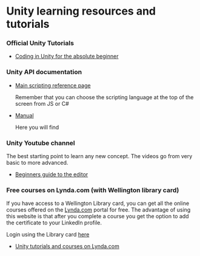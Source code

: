 # Unity learning resources and tutorials

### Official Unity Tutorials

+ [Coding in Unity for the absolute beginner](https://unity3d.com/learn/tutorials/topics/scripting/coding-unity-absolute-beginner)


### Unity API documentation

+ [Main scripting reference page](https://docs.unity3d.com/ScriptReference/index.html)

   Remember that you can choose the scripting language at the top of the screen from JS or C#

+ [Manual](https://docs.unity3d.com/Manual/index.html)
   
   Here you will find


### Unity Youtube channel

The best starting point to learn any new concept. The videos go from very basic to more advanced.

+ [Beginners guide to the editor](https://youtu.be/5cPYpI6_yLs?list=PLX2vGYjWbI0QDlq-2flKEpeBAe3Y3L8BT)



### Free courses on Lynda.com (with Wellington library card)

If you have access to a Wellington Library card, you can get all the online courses offered on the [Lynda.com](https://www.lynda.com/) portal for free. The advantage of using this website is that after you complete a course you get the option to add the certificate to your LinkedIn profile.

Login using the Library card [here](https://www.lynda.com/portal/sip?org=wcl.govt.nz)

+ [Unity tutorials and courses on Lynda.com](https://www.lynda.com/Unity-training-tutorials/1242-0.html?category=unity_2034)
